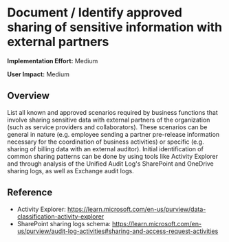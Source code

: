 # Document / Identify approved sharing of sensitive information with external partners

**Implementation Effort:** Medium

**User Impact:** Medium

## Overview

List all known and approved scenarios required by business functions that involve sharing sensitive data with external partners of the organization (such as service providers and collaborators).
These scenarios can be general in nature (e.g. employee sending a partner pre-release information necessary for the coordination of business activities) or specific (e.g. sharing of billing data with an external auditor).
Initial identification of common sharing patterns can be done by using tools like Activity Explorer and through analysis of the Unified Audit Log's SharePoint and OneDrive sharing logs, as well as Exchange audit logs. 

## Reference

* Activity Explorer: https://learn.microsoft.com/en-us/purview/data-classification-activity-explorer
* SharePoint sharing logs schema: https://learn.microsoft.com/en-us/purview/audit-log-activities#sharing-and-access-request-activities

